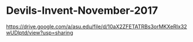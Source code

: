 # Devils-Invent-November-2017

https://drive.google.com/a/asu.edu/file/d/10aX2ZFETATRBs3orMKXeRIx32wUDlptd/view?usp=sharing
